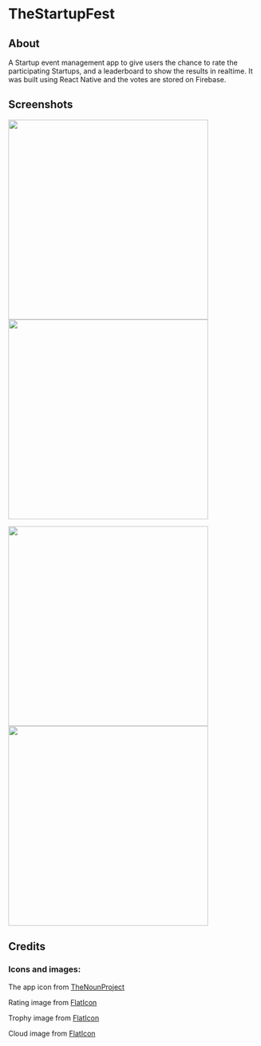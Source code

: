 # TheStartupFest

## About
A Startup event management app to give users the chance to rate the participating Startups, and a leaderboard to show the results in realtime.
It was built using React Native and the votes are stored on Firebase.

## Screenshots

<img src="https://raw.githubusercontent.com/yagopessoa/the-startup-fest/master/src/img/ss1.jpg" height=400>    <img src="https://raw.githubusercontent.com/yagopessoa/the-startup-fest/master/src/img/ss2.jpg" height=400>

<img src="https://raw.githubusercontent.com/yagopessoa/the-startup-fest/master/src/img/ss3.jpg" height=400>    <img src="https://raw.githubusercontent.com/yagopessoa/the-startup-fest/master/src/img/ss4.jpg" height=400>

## Credits
### Icons and images:

The app icon from [TheNounProject](https://thenounproject.com/search/?q=ranking&i=837477)

Rating image from [FlatIcon](https://www.flaticon.com/free-icon/review_1159118)

Trophy image from [FlatIcon](https://www.flaticon.com/free-icon/trophy_861506)

Cloud image from [FlatIcon](https://www.flaticon.com/free-icon/cloud-computing_148835)
